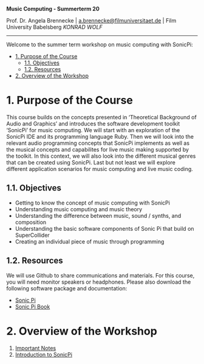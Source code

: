 <!-- ---  
title: Music Computing
author: Angela Brennecke
affiliation: Film University Babelsberg KONRAD WOLF
date: Summer term 20
---   -->
**Music Computing - Summerterm 20**

Prof. Dr. Angela Brennecke | a.brennecke@filmuniversitaet.de | Film University Babelsberg *KONRAD WOLF*

--- 

Welcome to the summer term workshop on music computing with SonicPi:

- [1. Purpose of the Course](#1-purpose-of-the-course)
  - [1.1. Objectives](#11-objectives)
  - [1.2. Resources](#12-resources)
- [2. Overview of the Workshop](#2-overview-of-the-workshop)


# 1. Purpose of the Course

This course builds on the concepts presented in ‘Theoretical Background of Audio and Graphics’ and introduces the software development toolkit ‘SonicPi’ for music computing. We will start with an exploration of the SonicPi IDE and its programming language Ruby. Then we will look into the relevant audio programming concepts that SonicPi implements as well as the musical concepts and capabilites for live music making supported by the toolkit. In this context, we will also look into the different musical genres that can be created using SonicPi. Last but not least we will explore different application scenarios for music computing and live music coding.

## 1.1. Objectives

- Getting to know the concept of music computing with SonicPi 
- Understanding music computing and music theory
- Understanding the difference between music, sound / synths, and composition
- Understanding the basic software components of Sonic Pi that build on SuperCollider 
- Creating an individual piece of music through programming

## 1.2. Resources

We will use Github to share communications and materials. For this course, you will need monitor speakers or headphones. Please also  download the following software package and documentation:

- [Sonic Pi](https://sonic-pi.net/)
- [Sonic Pi Book](https://www.raspberrypi.org/magpi-issues/Essentials_Sonic_Pi-v1.pdf)
<!-- - [SuperCollider](https://supercollider.github.io)
- Jack Audio Kit -->


# 2. Overview of the Workshop

1) [Important Notes](scripts/01_important_notes.md)
2) [Introduction to SonicPi](scripts/02_intro.md)

<!-- - 3 Std waren zu lang, Kinder waren am Ende KO
- Melodie bauen hat gut funktioniert, auch das Bauen eines Beats, aber als 2 separate Einheiten; eigentlich hätte es gereicht, wenn ein Teil der Kinder weiter an ihrer Melodie hätte feilen können und ein paar andere Kinder hätten gerne noch neue Sachen dazugelernt
- zunächst vlt stärker Noten, Midi-Noten und den Zusammenhang erklären an Beispielen (Noten & Midi-Noten nebeneinander, Hänschen Klein, etc.)
- dann mit "play 60" und "sleep" spielen und genau erklären, was ist play 60 und was ist sleep (1/4 .. bpm .. etc)
- dann "play\_pattern\_timed" einführen und kommentare und so eine Liedstruktur erstellen
- dann schleifen und wiederholungen und ganz wichtig die klangveränderungen über attack, decay, sustain, release
- verschiedene synths vorstellen, auch schon beispiele bereitstellen
- weitere themen wären dann
- samples und beats bauen
- threads und parallele strukturen (drums, bass melodie, lead melodie ...)
- diese punkte aber eher für fortgeschrittene Kinder -->